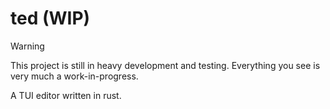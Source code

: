 # ted (WIP)

> [!WARNING]
> This project is still in heavy development and testing.
> Everything you see is very much a work-in-progress.

A TUI editor written in rust.
